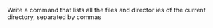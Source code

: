 Write a command that lists all the files and director
ies of the current directory, separated by commas 
